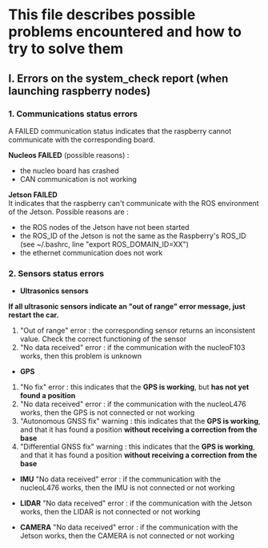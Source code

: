 
# This file describes possible problems encountered and how to try to solve them

## I. Errors on the system_check report (when launching raspberry nodes)

### 1. Communications status errors
A FAILED communication status indicates that the raspberry cannot communicate with the corresponding board.

**Nucleos FAILED** (possible reasons) :
* the nucleo board has crashed 
* CAN communication is not working

**Jetson FAILED**\
It indicates that the raspberry can't communicate with the ROS environment of the Jetson. 
Possible reasons are : 
* the ROS nodes of the Jetson have not been started 
* the ROS_ID of the Jetson is not the same as the Raspberry's ROS_ID (see ~/.bashrc, line "export ROS_DOMAIN_ID=XX")
* the ethernet communication does not work 

### 2. Sensors status errors

* **Ultrasonics sensors**

**If all ultrasonic sensors indicate an "out of range" error message, just restart the car.**

1. "Out of range" error : the corresponding sensor returns an inconsistent value. Check the correct functioning of the sensor
2. "No data received" error : if the communication with the nucleoF103 works, then this problem is unknown

* **GPS**
1. "No fix" error : this indicates that the **GPS is working**, but **has not yet found a position**
2. "No data received" error : if the communication with the nucleoL476 works, then the GPS is not connected or not working
3. "Autonomous GNSS fix" warning : this indicates that the **GPS is working**, and that it has found a position **without receiving a correction from the base**
4. "Differential GNSS fix" warning : this indicates that the **GPS is working**, and that it has found a position **without receiving a correction from the base**

* **IMU**
"No data received" error : if the communication with the nucleoL476 works, then the IMU is not connected or not working

* **LIDAR**
"No data received" error : if the communication with the Jetson works, then the LIDAR is not connected or not working

* **CAMERA**
"No data received" error : if the communication with the Jetson works, then the CAMERA is not connected or not working

